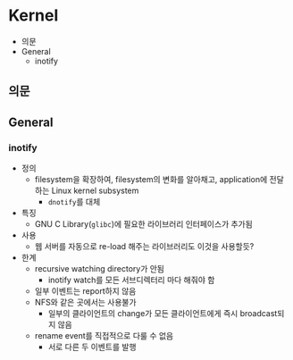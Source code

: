 # Kernel

- 의문
- General
  - inotify

## 의문

## General

### inotify

- 정의
  - filesystem을 확장하여, filesystem의 변화를 알아채고, application에 전달하는 Linux kernel subsystem
    - `dnotify`를 대체
- 특징
  - GNU C Library(`glibc`)에 필요한 라이브러리 인터페이스가 추가됨
- 사용
  - 웹 서버를 자동으로 re-load 해주는 라이브러리도 이것을 사용할듯?
- 한계
  - recursive watching directory가 안됨
    - inotify watch를 모든 서브디렉터리 마다 해줘야 함
  - 일부 이벤트는 report하지 않음
  - NFS와 같은 곳에서는 사용불가
    - 일부의 클라이언트의 change가 모든 클라이언트에게 즉시 broadcast되지 않음
  - rename event를 직접적으로 다룰 수 없음
    - 서로 다른 두 이벤트를 발행
